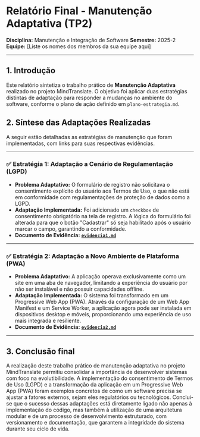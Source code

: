 # Relatório Final - Manutenção Adaptativa (TP2)

**Disciplina:** Manutenção e Integração de Software
**Semestre:** 2025-2
**Equipe:** [Liste os nomes dos membros da sua equipe aqui]

---

## 1. Introdução

Este relatório sintetiza o trabalho prático de **Manutenção Adaptativa** realizado no projeto MindTranslate. O objetivo foi aplicar duas estratégias distintas de adaptação para responder a mudanças no ambiente do software, conforme o plano de ação definido em `plano-estrategia.md`.

## 2. Síntese das Adaptações Realizadas

A seguir estão detalhadas as estratégias de manutenção que foram implementadas, com links para suas respectivas evidências.

---

### ✅ Estratégia 1: Adaptação a Cenário de Regulamentação (LGPD)

* **Problema Adaptativo:** O formulário de registro não solicitava o consentimento explícito do usuário aos Termos de Uso, o que não está em conformidade com regulamentações de proteção de dados como a LGPD.
* **Adaptação Implementada:** Foi adicionado um `checkbox` de consentimento obrigatório na tela de registro. A lógica do formulário foi alterada para que o botão "Cadastrar" só seja habilitado após o usuário marcar o campo, garantindo a conformidade.
* **Documento de Evidência:** **[`evidencia1.md`](./evidencia1.md)**

---

### ✅ Estratégia 2: Adaptação a Novo Ambiente de Plataforma (PWA)

* **Problema Adaptativo:** A aplicação operava exclusivamente como um site em uma aba de navegador, limitando a experiência do usuário por não ser instalável e não possuir capacidades offline.
* **Adaptação Implementada:** O sistema foi transformado em um Progressive Web App (PWA). Através da configuração de um Web App Manifest e um Service Worker, a aplicação agora pode ser instalada em dispositivos desktop e móveis, proporcionando uma experiência de uso mais integrada e resiliente.
* **Documento de Evidência:** **[`evidencia2.md`](./evidencia2.md)**

---

## 3. Conclusão final

A realização deste trabalho prático de manutenção adaptativa no projeto MindTranslate permitiu consolidar a importância de desenvolver sistemas com foco na evolutibilidade. A implementação do consentimento de Termos de Uso (LGPD) e a transformação da aplicação em um Progressive Web App (PWA) foram exemplos concretos de como um software precisa se ajustar a fatores externos, sejam eles regulatórios ou tecnológicos. Conclui-se que o sucesso dessas adaptações está diretamente ligado não apenas à implementação do código, mas também à utilização de uma arquitetura modular e de um processo de desenvolvimento estruturado, com versionamento e documentação, que garantem a integridade do sistema durante seu ciclo de vida.
